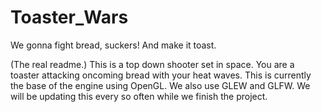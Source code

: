 # Toaster_Wars
We gonna fight bread, suckers! And make it toast.

(The real readme.)
This is a top down shooter set in space. You are a toaster attacking oncoming bread with your heat waves.
This is currently the base of the engine using OpenGL. We also use GLEW and GLFW.
We will be updating this every so often while we finish the project.

